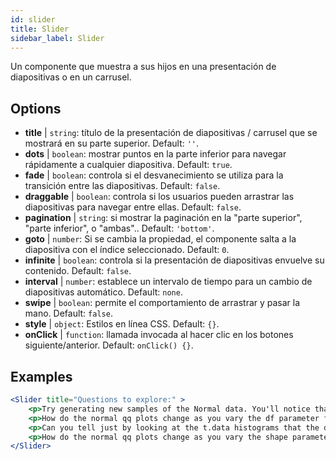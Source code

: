 ```yaml
---
id: slider 
title: Slider
sidebar_label: Slider
---
```


Un componente que muestra a sus hijos en una presentación de diapositivas o en un carrusel.

## Options

* __title__ | `string`: título de la presentación de diapositivas / carrusel que se mostrará en su parte superior. Default: `''`.
* __dots__ | `boolean`: mostrar puntos en la parte inferior para navegar rápidamente a cualquier diapositiva. Default: `true`.
* __fade__ | `boolean`: controla si el desvanecimiento se utiliza para la transición entre las diapositivas. Default: `false`.
* __draggable__ | `boolean`: controla si los usuarios pueden arrastrar las diapositivas para navegar entre ellas. Default: `false`.
* __pagination__ | `string`: si mostrar la paginación en la "parte superior", "parte inferior", o "ambas".. Default: `'bottom'`.
* __goto__ | `number`: Si se cambia la propiedad, el componente salta a la diapositiva con el índice seleccionado. Default: `0`.
* __infinite__ | `boolean`: controla si la presentación de diapositivas envuelve su contenido. Default: `false`.
* __interval__ | `number`: establece un intervalo de tiempo para un cambio de diapositivas automático. Default: `none`.
* __swipe__ | `boolean`: permite el comportamiento de arrastrar y pasar la mano. Default: `false`.
* __style__ | `object`: Estilos en línea CSS. Default: `{}`.
* __onClick__ | `function`: llamada invocada al hacer clic en los botones siguiente/anterior. Default: `onClick() {}`.


## Examples

```jsx live
<Slider title="Questions to explore:" >
    <p>Try generating new samples of the Normal data. You'll notice that the points don't always lie exactly on the line. This is typical variation. As you generate more random realizations of this plot you'll get better calibrated to the kind of deviation you can expect to see from this large a sample of Normal data.</p>
    <p>How do the normal qq plots change as you vary the df parameter for the t-distributed data?</p>
    <p>Can you tell just by looking at the t.data histograms that the data aren't normally distributed? Is it easier to tell from the QQ plots?</p>
    <p>How do the normal qq plots change as you vary the shape parameter in the gamma-distributed data?</p>
</Slider>
```

